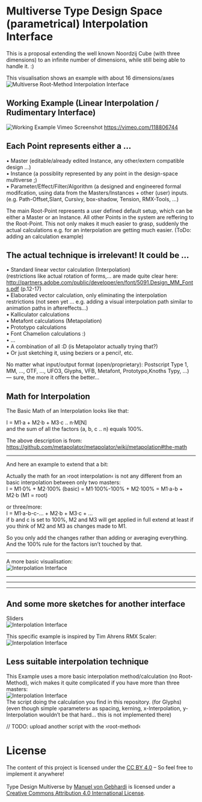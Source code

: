 Multiverse Type Design Space (parametrical) Interpolation Interface 
===========
This is a proposal extending the well known Noordzij Cube (with three dimensions) to an infinite number of dimensions, while still being able to handle it. :)

This visualisation shows an example with about 16 dimensions/axes 
![Multiverse Root-Method Interpolation Interface](Interpolation-Root-Method_Multiverse-Structure-Interface.png)

Working Example (Linear Interpolation / Rudimentary Interface)
---
![Working Example Vimeo Screenshot](vimeo_screenshot.png)
https://vimeo.com/118806744

Each Point represents either a …
---
• Master (editable/already edited Instance, any other/extern compatible design …) <br />
• Instance (a possiblity represented by any point in the design-space multiverse ;)<br />
• Parameter/Effect/Filter/Algorithm (a designed and engineered formal modifcation, using data from the Masters/Instances + other (user) inputs. (e.g. Path-Offset,Slant, Cursivy, box-shadow, Tension, RMX-Tools, …)


The main Root-Point represents a user defined default setup, which can be either a Master or an Instance. All other Points in the system are reffering to the Root-Point. This not only makes it much easier to grasp, suddenly the actual calculations  e.g. for an interpolation are getting much easier. (ToDo: adding an calculation example)


The actual technique is irrelevant! It could be …
----
• Standard linear vector calculation (Interpolation)<br />
(restrictions like actual rotation of forms,… are made quite clear here: http://partners.adobe.com/public/developer/en/font/5091.Design_MM_Fonts.pdf (p.12-17) <br />
• Elaborated vector calculation, only eliminating the interpolation restrictions (not seen yet … e.g. adding a visual interpolation path similar to animation paths in aftereffects…)<br />
• Kalliculator calculations <br />
• Metafont calculations (Metapolation)<br />
• Prototypo calculations<br />
• Font Chamelion calculations :)<br />
• …<br />
• A combination of all :D (is Metapolator actually trying that?)<br />
• Or just sketching it, using beziers or a penci!, etc. <br />

No matter what input/output format (open/proprietary): Postscript Type 1, MM, …, OTF, …, UFO3, Glyphs, VFB, Metafont, Prototypo,Knoths Typy, …) — sure, the more it offers the better…


Math for Interpolation
---
The Basic Math of an Interpolation looks like that:

I = M1·a + M2·b + M3·c .. n·M[N] <br />
and the sum of all the factors (a, b, c .. n) equals 100%.

The above description is from: https://github.com/metapolator/metapolator/wiki/metapolation#the-math

-----
And here an example to extend that a bit:

Actually the math for an ›root interpolation‹ is not any different from an basic interpolation between only two masters: <br />
I = M1·0% + M2·100% (basic) = M1·100%-100% + M2·100% = M1·a-b + M2·b (M1 = root)  <br />

or three/more:  <br />
I = M1·a-b-c-… + M2·b + M3·c + … <br />
if b and c is set to 100%, M2 and M3 will get applied in full extend
at least if you think of  M2 and M3 as changes made to M1. 

So you only add the changes rather than adding or averaging everything. 
And the 100% rule for the factors isn’t touched by that.



-------


A more basic visualisation:<br />
![Interpolation Interface](Interpolation-Root-Method_Visualisation.png)


-----------
-----------
-----------



And some more sketches for another interface
----
Sliders<br />
![Interpolation Interface](Interpolation-Root-Method_Slider-Interface-Sketch.png)


This specific example is inspired by Tim Ahrens RMX Scaler:<br />
![Interpolation Interface](InterpolationInterface_02.png) 



Less suitable interpolation technique 
----
This Example uses a more basic interpolation method/calculation (no Root-Method), wich makes it quite complicated if you have more than three masters:<br />
![Interpolation Interface](InterpolationInterface_01.png)<br />
The script doing the calculation you find in this repository. (for Glyphs)
(even though simple ›parameters‹ as spacing, kerning, x-Interpolation, y-Interpolation wouldn’t be that hard… this is not implemented there) 

// TODO: upload another script with the ›root-method‹



# License

The content of this project is licensed under the <a rel="license" href="http://creativecommons.org/licenses/by/4.0/">CC BY 4.0</a> – So feel free to implement it anywhere!<br /><br /><span xmlns:dct="http://purl.org/dc/terms/" property="dct:title">Type Design Multiverse</span> by <a xmlns:cc="http://creativecommons.org/ns#" href="https://github.com/Manuel87/Type_Multiverse" property="cc:attributionName" rel="cc:attributionURL">Manuel von Gebhardi</a> is licensed under a <a rel="license" href="http://creativecommons.org/licenses/by/4.0/">Creative Commons Attribution 4.0 International License</a>.
